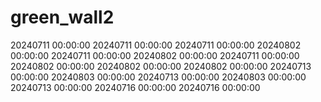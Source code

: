 # green_wall2
20240711 00:00:00
20240711 00:00:00
20240711 00:00:00
20240802 00:00:00
20240711 00:00:00
20240802 00:00:00
20240711 00:00:00
20240802 00:00:00
20240802 00:00:00
20240802 00:00:00
20240713 00:00:00
20240803 00:00:00
20240713 00:00:00
20240803 00:00:00
20240713 00:00:00
20240716 00:00:00
20240716 00:00:00
